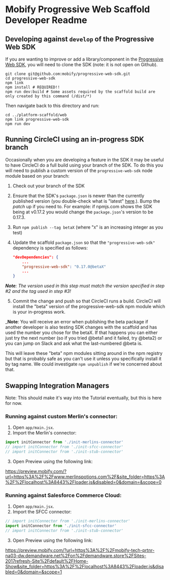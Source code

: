 # Mobify Progressive Web Scaffold Developer Readme

## Developing against `develop` of the Progressive Web SDK

If you are wanting to improve or add a library/component in the [Progressive Web SDK](https://github.com/mobify/progressive-web-sdk),
you will need to clone the SDK (note: it is not open on Github).

```
git clone git@github.com:mobify/progressive-web-sdk.git
cd progressive-web-sdk
npm link
npm install # REQUIRED!!
npm run dev:build # Some assets required by the scaffold build are only created by this command (/dist/*)
```

Then navigate back to this directory and run:
```
cd ../platform-scaffold/web
npm link progressive-web-sdk
npm run dev
```

## Running CircleCI using an in-progress SDK branch

Occasionally when you are developing a feature in the SDK it may be useful to have CircleCI do a full build using your branch of the SDK. To do this you will need to publish a custom version of the `progressive-web-sdk` node module based on your branch:

1. Check out your branch of the SDK

2. Ensure that the SDK's `package.json` is newer than the currently published version (you double-check what is "latest" [here](https://www.npmjs.com/package/progressive-web-sdk).). Bump the *patch* up if you need to.
   For example: if npmjs.com shows the SDK being at v0.17.2 you would change the `package.json`'s version to be 0.17.3.

3. Run `npm publish --tag betaX` (where "`X`" is an increasing integer as you test)

4. Update the scaffold `package.json` so that the `"progressive-web-sdk"` dependency is specified as follows:
   ```json
   "devDependencies": {
       ...
       "progressive-web-sdk": "0.17.0@betaX"
       ...
   }
   ```
   
  _**Note**: The version used in this step must match the version specified in step #2 and the tag used in step #3!_
  
5. Commit the change and push so that CircleCI runs a build. CircleCI will install the "beta" version of the progressive-web-sdk npm module which is your in-progress work.

_**Note**: You will receive an error when publishing the beta package if another developer is also testing SDK changes with the scaffold and has used the number you chose for the betaX. If that happens you can either just try the next number (so if you tried @beta1 and it failed, try @beta2) or you can jump on Slack and ask what the last-numbered @beta is.

This will leave these "beta" npm modules sitting around in the npm registry but that is probably safe as you can't use it unless you specifically install it by tag name. We could investigate `npm unpublish` if we're concerned about that. 
  
## Swapping Integration Managers

Note: This should make it's way into the Tutorial eventually, but this is here for now.

### Running against custom Merlin's connector:

1. Open `app/main.jsx`.
2. Import the Merlin's connector:

```javascript
import initConnector from './init-merlins-connector'
// import initConnector from './init-sfcc-connector'
// import initConnector from './init-stub-connector'
```

3. Open Preview using the following link:

https://preview.mobify.com/?url=https%3A%2F%2Fwww.merlinspotions.com%2F&site_folder=https%3A%2F%2Flocalhost%3A8443%2Floader.js&disabled=0&domain=&scope=0

### Running against Salesforce Commerce Cloud:

1. Open `app/main.jsx`.
2. Import the SFCC connector:

```javascript
// import initConnector from './init-merlins-connector'
import initConnector from './init-sfcc-connector'
// import initConnector from './init-stub-connector'
```

3. Open Preview using the following link:

https://preview.mobify.com/?url=https%3A%2F%2Fmobify-tech-prtnr-na03-dw.demandware.net%2Fon%2Fdemandware.store%2FSites-2017refresh-Site%2Fdefault%2FHome-Show&site_folder=https%3A%2F%2Flocalhost%3A8443%2Floader.js&disabled=0&domain=&scope=1
